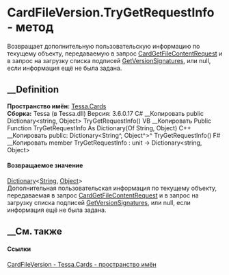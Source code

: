 # CardFileVersion.TryGetRequestInfo - метод
Возвращает дополнительную пользовательскую информацию по текущему объекту,
передаваемую в запрос
[CardGetFileContentRequest](T_Tessa_Cards_CardGetFileContentRequest.htm) и в
запрос на загрузку списка подписей
[GetVersionSignatures](F_Tessa_Cards_CardRequestTypes_GetVersionSignatures.htm),
или null, если информация ещё не была задана.
## __Definition
 **Пространство имён:** [Tessa.Cards](N_Tessa_Cards.htm)  
 **Сборка:** Tessa (в Tessa.dll) Версия: 3.6.0.17
C# __Копировать
     public Dictionary<string, Object> TryGetRequestInfo()
VB __Копировать
     Public Function TryGetRequestInfo As Dictionary(Of String, Object)
C++ __Копировать
     public:
    Dictionary<String^, Object^>^ TryGetRequestInfo()
F# __Копировать
     member TryGetRequestInfo : unit -> Dictionary<string, Object> 
#### Возвращаемое значение
[Dictionary](https://learn.microsoft.com/dotnet/api/system.collections.generic.dictionary-2)<[String](https://learn.microsoft.com/dotnet/api/system.string),
[Object](https://learn.microsoft.com/dotnet/api/system.object)>  
Дополнительная пользовательская информация по текущему объекту, передаваемая в
запрос
[CardGetFileContentRequest](T_Tessa_Cards_CardGetFileContentRequest.htm) и в
запрос на загрузку списка подписей
[GetVersionSignatures](F_Tessa_Cards_CardRequestTypes_GetVersionSignatures.htm),
или null, если информация ещё не была задана.
## __См. также
#### Ссылки
[CardFileVersion - ](T_Tessa_Cards_CardFileVersion.htm)
[Tessa.Cards - пространство имён](N_Tessa_Cards.htm)
